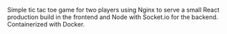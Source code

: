 Simple tic tac toe game for two players using Nginx to serve a small React production build in the frontend and Node with Socket.io for the backend. Containerized with Docker.